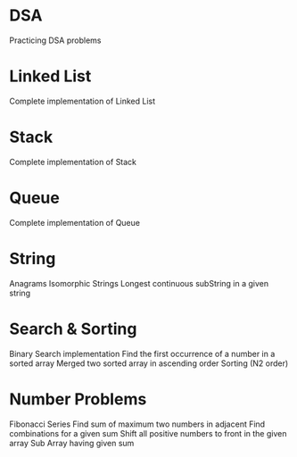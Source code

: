 # DSA
Practicing DSA problems

# Linked List
Complete implementation of Linked List
 
# Stack
Complete implementation of Stack

# Queue
Complete implementation of Queue

# String 
Anagrams
Isomorphic Strings
Longest continuous subString in a given string

# Search & Sorting
Binary Search implementation
Find the first occurrence of a number in a sorted array
Merged two sorted array in ascending order
Sorting (N2 order)

# Number Problems
Fibonacci Series
Find sum of maximum two numbers in adjacent 
Find combinations for a given sum
Shift all positive numbers to front in the given array
Sub Array having given sum




